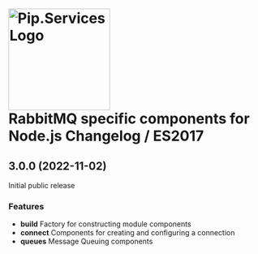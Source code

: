 # <img src="https://uploads-ssl.webflow.com/5ea5d3315186cf5ec60c3ee4/5edf1c94ce4c859f2b188094_logo.svg" alt="Pip.Services Logo" width="200"> <br/> RabbitMQ specific components for Node.js Changelog / ES2017

## <a name="3.0.0"></a> 3.0.0 (2022-11-02)

Initial public release

### Features
* **build** Factory for constructing module components
* **connect** Components for creating and configuring a connection
* **queues** Message Queuing components

